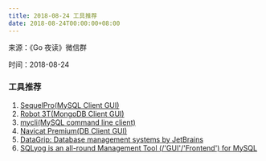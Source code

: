 ```yaml
---
title: 2018-08-24 工具推荐
date: 2018-08-24T00:00:00+08:00
---
```

来源：《Go 夜读》微信群

时间：2018-08-24

### 工具推荐

1. [SequelPro(MySQL Client GUI)](https://www.sequelpro.com/)
2. [Robot 3T(MongoDB Client GUI)](https://robomongo.org/)
3. [mycli(MySQL command line client)](https://www.mycli.net/)
4. [Navicat Premium(DB Client GUI)](https://www.navicat.com/en/products/navicat-premium)
5. [DataGrip: Database management systems by JetBrains](https://www.jetbrains.com/datagrip/)
6. [SQLyog is an all-round Management Tool (/'GUI'/'Frontend') for MySQL](https://www.webyog.com/)
